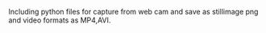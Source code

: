 Including python files for capture from web cam and save as stillimage png and video formats as  MP4,AVI. 
